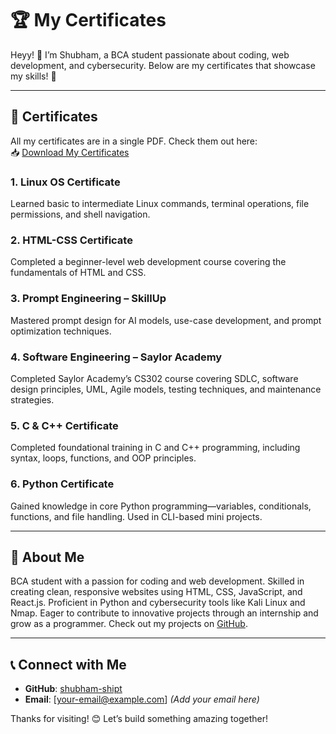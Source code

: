 # 🏆 My Certificates

Heyy! 👋 I’m Shubham, a BCA student passionate about coding, web development, and cybersecurity. Below are my certificates that showcase my skills! 🚀

---

## 📜 Certificates

All my certificates are in a single PDF. Check them out here:  
📥 [Download My Certificates](https://github.com/shubham-shipt/Certificate/blob/main/C%2B%2B.pdf)

### 1. Linux OS Certificate  
Learned basic to intermediate Linux commands, terminal operations, file permissions, and shell navigation.

### 2. HTML-CSS Certificate  
Completed a beginner-level web development course covering the fundamentals of HTML and CSS.

### 3. Prompt Engineering – SkillUp  
Mastered prompt design for AI models, use-case development, and prompt optimization techniques.

### 4. Software Engineering – Saylor Academy  
Completed Saylor Academy’s CS302 course covering SDLC, software design principles, UML, Agile models, testing techniques, and maintenance strategies.

### 5. C & C++ Certificate  
Completed foundational training in C and C++ programming, including syntax, loops, functions, and OOP principles.

### 6. Python Certificate  
Gained knowledge in core Python programming—variables, conditionals, functions, and file handling. Used in CLI-based mini projects.

---

## 🌟 About Me  
BCA student with a passion for coding and web development. Skilled in creating clean, responsive websites using HTML, CSS, JavaScript, and React.js. Proficient in Python and cybersecurity tools like Kali Linux and Nmap. Eager to contribute to innovative projects through an internship and grow as a programmer. Check out my projects on [GitHub](https://github.com/shubham-shipt).

---

## 📞 Connect with Me  
- **GitHub**: [shubham-shipt](https://github.com/shubham-shipt)  
- **Email**: [your-email@example.com] *(Add your email here)*  

Thanks for visiting! 😊 Let’s build something amazing together!
